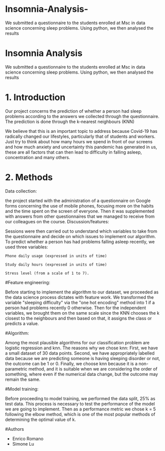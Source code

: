 # Insomnia-Analysis-
We submitted a questionnaire to the students enrolled at Msc in data science concerning sleep problems. Using python, we then analysed the results 

# Insomnia Analysis

We submitted a questionnaire to the students enrolled at Msc in data science concerning sleep problems. Using python, we then analysed the results

# 1. Introduction

Our project concerns the prediction of whether a person had sleep problems according to the answers we collected through the questionnaire. The prediction is done through the k-nearest neighbours (KNN)

We believe that this is an important topic to address because Covid-19 has radically changed our lifestyles, particularly that of students and workers. Just try to think about how many hours we spend in front of our screens and how much anxiety and uncertainty this pandemic has generated in us, these are all factors that can then lead to difficulty in falling asleep, concentration and many others.

# 2. Methods
Data collection:

the project started with the administration of a questionnaire on Google forms concerning the use of mobile phones, focusing more on the habits and the time spent on the screen of everyone.
Then it was supplemented with answers from other questionnaires that we managed to receive from our colleagues on the course.
Discussion/features:

Sessions were then carried out to understand which variables to take from the questionnaire and decide on which issues to implement our algorithm. To predict whether a person has had problems falling asleep recently, we used three variables:

    Phone daily usage (expressed in units of time)

    Study daily hours (expressed in units of time)

    Stress level (from a scale of 1 to 7).

#Feature engineering:

Before starting to implement the algorithm to our dataset, we proceeded as the data science process dictates with feature work.
We transformed the variable "sleeping difficulty" via the "one hot encoding" method into 1 if a person had problems recently 0 otherwise. Then for the independent variables, we brought them on the same scale since the KNN chooses the k closest to the neighbours and then based on that, it assigns the class or predicts a value.

#Algorithm:

Among the most plausible algorithms for our classification problem are logistic regression and knn. The reasons why we chose knn: First, we have a small dataset of 30 data points. Second, we have appropriately labelled data because we are predicting someone is having sleeping disorder or not, the outcome can be 1 or 0.
Finally, we choose knn because it is a non-parametric method, and it is suitable when we are considering the order of something, where even if the numerical data change, but the outcome may remain the same.

#Model training:

Before proceeding to model training, we performed the data split, 25% as test data. This process is necessary to test the performance of the model we are going to implement.
Then as a performance metric we chose k = 5 following the elbow method, which is one of the most popular methods of determining the optimal value of k.

#Authors

- Enrico Romano
- Simone Lu
